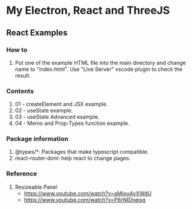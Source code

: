 # My Electron, React and ThreeJS

## React Examples

### How to
1. Put one of the example HTML file into the main directory and change name to "index.html". Use "Live Server" vscode plugin to check the result.

### Contents
1. 01 - createElement and JSX example.
2. 02 - useState example.
3. 03 - useState Advanced example.
4. 04 - Memo and Prop-Types function example.

### Package information
1. @types/*: Packages that make typescript compatible.
2. react-router-dom: help react to change pages.


### Reference
1. Resizeable Panel
   - https://www.youtube.com/watch?v=aMjou4yXWdU
   - https://www.youtube.com/watch?v=P6rNIDnejsg